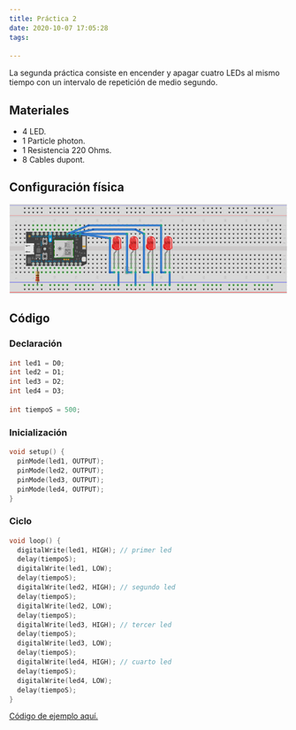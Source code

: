 ```yaml
---
title: Práctica 2
date: 2020-10-07 17:05:28
tags:

---
```


La segunda práctica consiste en encender y apagar cuatro LEDs al mismo tiempo con un intervalo de repetición de medio segundo. <!-- more -->

## Materiales

- 4 LED.
- 1 Particle photon.
- 1 Resistencia 220 Ohms.
- 8 Cables dupont.

## Configuración física

![Cuatro LEDs, de D0 a D3](../assets/4led-en-d0-3.png)

## Código

### Declaración

```cpp
int led1 = D0;
int led2 = D1;
int led3 = D2;
int led4 = D3;

int tiempoS = 500; 
```

### Inicialización

```cpp
void setup() {
  pinMode(led1, OUTPUT);
  pinMode(led2, OUTPUT);
  pinMode(led3, OUTPUT);
  pinMode(led4, OUTPUT);
}
```

### Ciclo

```cpp
void loop() {
  digitalWrite(led1, HIGH); // primer led
  delay(tiempoS);
  digitalWrite(led1, LOW);
  delay(tiempoS);
  digitalWrite(led2, HIGH); // segundo led
  delay(tiempoS);
  digitalWrite(led2, LOW);
  delay(tiempoS);
  digitalWrite(led3, HIGH); // tercer led
  delay(tiempoS);
  digitalWrite(led3, LOW);
  delay(tiempoS);
  digitalWrite(led4, HIGH); // cuarto led
  delay(tiempoS);
  digitalWrite(led4, LOW);
  delay(tiempoS);
}
```



[Código de ejemplo aquí.](https://github.com/xtrs84zk/SistemasEmbebidos/blob/main/src/Practica2.ino)

